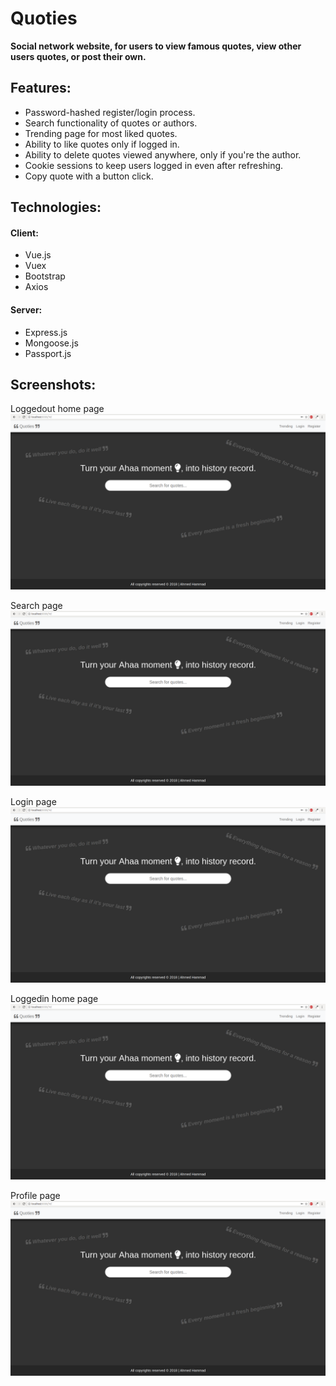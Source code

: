 # Quoties
**Social network website, for users to view famous quotes, view other users quotes, or post their own.**


## Features: 
- Password-hashed register/login process.
- Search functionality of quotes or authors.
- Trending page for most liked quotes.
- Ability to like quotes only if logged in.
- Ability to delete quotes viewed anywhere, only if you're the author.
- Cookie sessions to keep users logged in even after refreshing.
- Copy quote with a button click.


## Technologies:
#### Client:
- Vue.js
- Vuex
- Bootstrap
- Axios

#### Server:
- Express.js
- Mongoose.js
- Passport.js

## Screenshots:

Loggedout home page
![Screenshot1](https://github.com/ahmedhammad97/Quoties/blob/master/images/1.png)

Search page
![Screenshot2](https://github.com/ahmedhammad97/Quoties/blob/master/images/1.png)

Login page
![Screenshot3](https://github.com/ahmedhammad97/Quoties/blob/master/images/1.png)

Loggedin home page
![Screenshot4](https://github.com/ahmedhammad97/Quoties/blob/master/images/1.png)

Profile page
![Screenshot5](https://github.com/ahmedhammad97/Quoties/blob/master/images/1.png)
